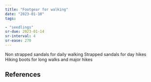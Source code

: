 ```yaml
---
title: "Footgear for walking"
date: "2023-01-10"
tags:

- "seedlings"
sr-due: 2023-01-14
sr-interval: 4
sr-ease: 270
---
```


Non strapped sandals for daily walking
Strapped sandals for day hikes
Hiking boots for long walks and major hikes

## References